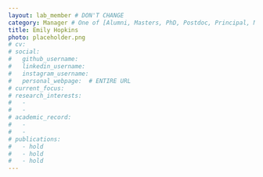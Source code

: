 ```yaml
---
layout: lab_member # DON'T CHANGE
category: Manager # One of [Alumni, Masters, PhD, Postdoc, Principal, Manager, Undergraduate]
title: Emily Hopkins
photo: placeholder.png
# cv:
# social:
#   github_username:
#   linkedin_username:
#   instagram_username:
#   personal_webpage:  # ENTIRE URL
# current_focus:
# research_interests:
#   -
#   -
# academic_record:
#   -
#   -
# publications:
#   - hold
#   - hold
#   - hold
---
```

